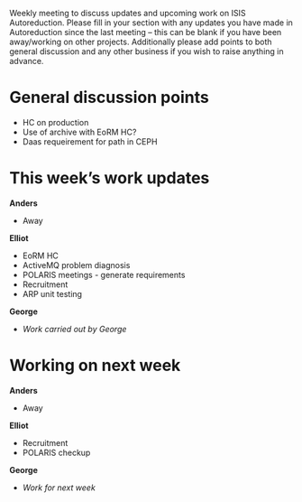 Weekly meeting to discuss updates and upcoming work on ISIS Autoreduction.
Please fill in your section with any updates you have made in Autoreduction since the last meeting – this can be blank if you have been away/working on other projects. Additionally please add points to both general discussion and any other business if you wish to raise anything in advance. 

General discussion points
=========================
* HC on production
* Use of archive with EoRM HC?
* Daas requeirement for path in CEPH

This week’s work updates
========================

**Anders**
* Away

**Elliot**
* EoRM HC
* ActiveMQ problem diagnosis
* POLARIS meetings - generate requirements
* Recruitment
* ARP unit testing

**George**
* *Work carried out by George*

Working on next week
====================

**Anders**
* Away

**Elliot**
* Recruitment
* POLARIS checkup


**George**
* *Work for next week*
